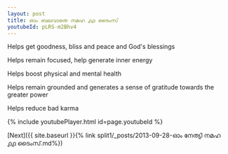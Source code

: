 ```yaml
---
layout: post
title: ഓം ബലവാതെ നമഹ ൧൧ ടൈംസ്
youtubeId: pLRS-m2Bhv4
---
```

 
 
Helps get goodness, bliss and peace and God's blessings
 
Helps remain focused, help generate inner energy 
 
Helps boost physical and mental health 
 
Helps remain grounded and generates a sense of gratitude towards the greater power 
 
Helps reduce bad karma
 
 
 
 


{% include youtubePlayer.html id=page.youtubeId %}
 
[Next]({{ site.baseurl }}{% link  split1/_posts/2013-09-28-ഓം നേത്യി നമഹ ൧൧ ടൈംസ്.md%})
 
